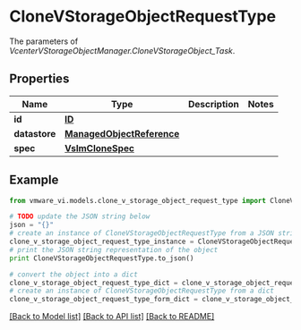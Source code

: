 # CloneVStorageObjectRequestType

The parameters of *VcenterVStorageObjectManager.CloneVStorageObject_Task*. 

## Properties
Name | Type | Description | Notes
------------ | ------------- | ------------- | -------------
**id** | [**ID**](ID.md) |  | 
**datastore** | [**ManagedObjectReference**](ManagedObjectReference.md) |  | 
**spec** | [**VslmCloneSpec**](VslmCloneSpec.md) |  | 

## Example

```python
from vmware_vi.models.clone_v_storage_object_request_type import CloneVStorageObjectRequestType

# TODO update the JSON string below
json = "{}"
# create an instance of CloneVStorageObjectRequestType from a JSON string
clone_v_storage_object_request_type_instance = CloneVStorageObjectRequestType.from_json(json)
# print the JSON string representation of the object
print CloneVStorageObjectRequestType.to_json()

# convert the object into a dict
clone_v_storage_object_request_type_dict = clone_v_storage_object_request_type_instance.to_dict()
# create an instance of CloneVStorageObjectRequestType from a dict
clone_v_storage_object_request_type_form_dict = clone_v_storage_object_request_type.from_dict(clone_v_storage_object_request_type_dict)
```
[[Back to Model list]](../README.md#documentation-for-models) [[Back to API list]](../README.md#documentation-for-api-endpoints) [[Back to README]](../README.md)


